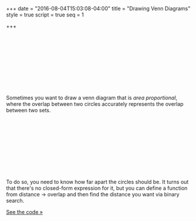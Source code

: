+++
date = "2016-08-04T15:03:08-04:00"
title = "Drawing Venn Diagrams"
style = true
script = true
seq = 1

+++

<svg class='top block'>
	<defs>
    <linearGradient id="venn-diagrams-grad-c1" x1="0%" y1="0%" x2="0%" y2="100%">
      <stop offset="0%" stop-color="#E84D4D" />
      <stop offset="100%" stop-color="#F8A2FF" />
    </linearGradient>
    <linearGradient id="venn-diagrams-grad-c2" x1="0%" y1="0%" x2="0%" y2="100%">
      <stop offset="0%" stop-color="#4D6DE8" />
      <stop offset="100%" stop-color="#A2FFFF" />
    </linearGradient>
    <linearGradient id="venn-diagrams-grad-overlap" x1="0%" y1="0%" x2="0%" y2="100%">
      <stop offset="0%" stop-color="#FFE21E" />
      <stop offset="100%" stop-color="#E1D46F" />
    </linearGradient>
  </defs>
</svg>

Sometimes you want to draw a venn diagram that is _area proportional_, where the overlap between two circles accurately represents the overlap between two sets. 

<svg class='overlaps block'></svg>

To do so, you need to know how far apart the circles should be. It turns out that there's no closed-form expression for it, but you can define a function from distance &#8594; overlap and then find the distance you want via binary search.

[See the code &raquo;](https://gist.github.com/yurivish/b6d2b883fcee198345436d6b574ae4ee)

